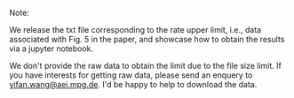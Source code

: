 Note:

We release the txt file corresponding to the rate upper limit, i.e., data associated with Fig. 5 in the paper, and showcase how to obtain the results via a jupyter notebook.

We don't provide the raw data to obtain the limit due to the file size limit. If you have interests for getting raw data, please send an enquery to yifan.wang@aei.mpg.de. I'd be happy to help to download the data.
